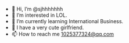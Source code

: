 - 👋 Hi, I’m @sjhhhhhhh
- 👀 I’m interested in LOL.
- 🌱 I’m currently learning International Business.
- 💞️ I have a very cute girlfriend.
- 📫 How to reach me 1025377324@qq.com

<!---
sjhhhhhhh/sjhhhhhhh is a ✨ special ✨ repository because its `README.md` (this file) appears on your GitHub profile.
You can click the Preview link to take a look at your changes.
--->
